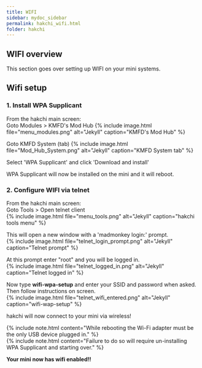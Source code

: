 ```yaml
---
title: WIFI
sidebar: mydoc_sidebar
permalink: hakchi_wifi.html
folder: hakchi
---
```


## WIFI overview
This section goes over setting up WIFI on your mini systems.

##  Wifi setup

### 1. Install WPA Supplicant
From the hakchi main screen:  
Goto Modules > KMFD's Mod Hub
{% include image.html file="menu_modules.png"  alt="Jekyll" caption="KMFD's Mod Hub" %}

Goto KMFD System (tab)
{% include image.html file="Mod_Hub_System.png"  alt="Jekyll" caption="KMFD System tab" %}

Select 'WPA Supplicant' and click 'Download and install'   

WPA Supplicant will now be installed on the mini and it will reboot.

### 2.  Configure WIFI via telnet
From the hakchi main screen:  
Goto Tools > Open telnet client  
{% include image.html file="menu_tools.png"  alt="Jekyll" caption="hakchi tools menu" %}

This will open a new window with a 'madmonkey login:' prompt.  
{% include image.html file="telnet_login_prompt.png"  alt="Jekyll" caption="Telnet prompt" %}  

At this prompt  enter "root" and you will be logged in.  
{% include image.html file="telnet_logged_in.png"  alt="Jekyll" caption="Telnet logged in" %}

Now type **wifi-wpa-setup** and enter your SSID and password when asked.  
Then follow instructions on screen.    
{% include image.html file="telnet_wifi_entered.png"  alt="Jekyll" caption="wifi-wap-setup" %}

hakchi will now connect to your mini via wireless!  

{% include note.html content="While rebooting the Wi-Fi adapter must be the only USB device plugged in." %}  
{% include note.html content="Failure to do so will require un-installing WPA Supplicant and starting over." %}

**Your mini now has wifi enabled!!**
